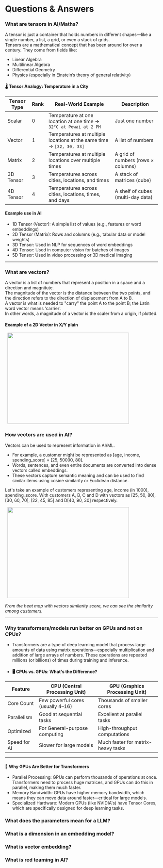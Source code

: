 # Questions & Answers
### What are tensors in AI/Maths?
A tensor is just a container that holds numbers in different shapes—like a single number, a list, a grid, or even a stack of grids.<br>
Tensors are a mathematical concept that has been around for over a century. They come from fields like:
- Linear Algebra
- Multilinear Algebra
- Differential Geometry
- Physics (especially in Einstein’s theory of general relativity)

#### 🌡️ Tensor Analogy: Temperature in a City
| Tensor Type   | Rank | Real-World Example                                                                 | Description                          |
|---------------|------|-------------------------------------------------------------------------------------|--------------------------------------|
| Scalar        | 0    | Temperature at one location at one time → `32°C at Powai at 2 PM`                  | Just one number                      |
| Vector        | 1    | Temperatures at multiple locations at the same time → `[32, 30, 33]`               | A list of numbers                    |
| Matrix        | 2    | Temperatures at multiple locations over multiple times                             | A grid of numbers (rows × columns)  |
| 3D Tensor     | 3    | Temperatures across cities, locations, and times                                   | A stack of matrices (cube)          |
| 4D Tensor     | 4    | Temperatures across cities, locations, times, and days                             | A shelf of cubes (multi-day data)   |

#### Example use in AI 
- 1D Tensor (Vector): A simple list of values (e.g., features or word embeddings)
- 2D Tensor (Matrix): Rows and columns (e.g., tabular data or model weights)
- 3D Tensor: Used in NLP for sequences of word embeddings
- 4D Tensor: Used in computer vision for batches of images
- 5D Tensor: Used in video processing or 3D medical imaging
----
### What are vectors?
A vector is a list of numbers that represent a position in a space and a direction and magnitute. <br>
The magnitude of the vector is the distance between the two points, and the direction refers to the direction of displacement from A to B. <br>
A vector is what is needed to "carry" the point A to the point B; the Latin word vector means 'carrier'.<br>
In other words, a magnitude of a vector is the scaler from a origin, if plotted. 

#### Example of a 2D Vector in X/Y plain
<p align="left">
  <img src="https://github.com/user-attachments/assets/cfeb979c-fd94-4e29-9188-f87ceaa64959" width="400" height="300"/>
</p>

### How vectors are used in AI?
Vectors can be used to represent information in AI/ML. <br>
- For example, a customer might be represented as [age, income, spending_score] = [25, 50000, 80].
- Words, sentences, and even entire documents are converted into dense vectors called embeddings.
- These vectors capture semantic meaning and can be used to find similar items using cosine similarity or Euclidean distance.

Let's take an example of customers representing age, income (in 1000), spending_score.
With customers A, B, C and D with vectors as [25, 50, 80], [30, 60, 70], [22, 45, 85] and D[40, 90, 30] respectively. 
<p align="left">
  <img src="https://github.com/user-attachments/assets/fd295f8d-0897-4ec5-85ac-6fee53b51f45" width="400" height="300"/>
</p>
<em>From the heat map with vectors similarity score, we can see the similarity among customers.</em>

---
### Why transformers/models run better on GPUs and not on CPUs?
- Transformers are a type of deep learning model that process large amounts of data using matrix operations—especially multiplication and addition of large arrays of numbers. These operations are repeated millions (or billions) of times during training and inference.
- #### 🖥️ CPUs vs. GPUs: What's the Difference?
| Feature | CPU (Central Processing Unit)	| GPU (Graphics Processing Unit) |
| ----------- | ------------------------- | ------------------------------ | 
| Core Count  |	Few powerful cores (usually 4–16) |	Thousands of smaller cores |
| Parallelism |	Good at sequential tasks | Excellent at parallel tasks |
| Optimized | For	General-purpose computing |	High-throughput computations |
| Speed for AI |	Slower for large models	| Much faster for matrix-heavy tasks |

---
#### 🚀 Why GPUs Are Better for Transformers
- Parallel Processing: GPUs can perform thousands of operations at once. Transformers need to process huge matrices, and GPUs can do this in parallel, making them much faster.
- Memory Bandwidth: GPUs have higher memory bandwidth, which means they can move data around faster—critical for large models.
- Specialized Hardware: Modern GPUs (like NVIDIA's) have Tensor Cores, which are specifically designed for deep learning tasks.

### What does the parameters mean for a LLM?
###  What is a dimension in an embedding model?
### What is vector embedding?
### What is red teaming in AI?

